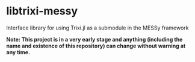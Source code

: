 # libtrixi-messy
Interface library for using Trixi.jl as a submodule in the MESSy framework 

**Note: This project is in a very early stage and anything (including the name and existence of this repository) can change without warning at any time.**
